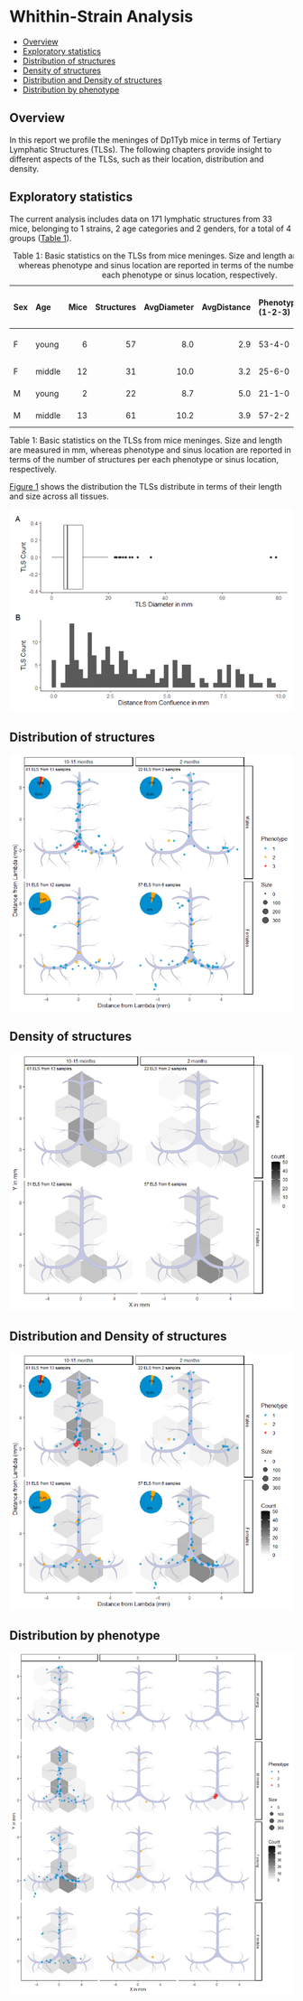# Whithin-Strain Analysis

-   [Overview](#overview)
-   [Exploratory statistics](#exploratory-statistics)
-   [Distribution of structures](#distribution-of-structures)
-   [Density of structures](#density-of-structures)
-   [Distribution and Density of
    structures](#distribution-and-density-of-structures)
-   [Distribution by phenotype](#distribution-by-phenotype)

## Overview

In this report we profile the meninges of Dp1Tyb mice in terms of
Tertiary Lymphatic Structures (TLSs). The following chapters provide
insight to different aspects of the TLSs, such as their location,
distribution and density.

## Exploratory statistics

The current analysis includes data on 171 lymphatic structures from 33
mice, belonging to 1 strains, 2 age categories and 2 genders, for a
total of 4 groups ([Table 1](#tbl-stats)).

<table>
<caption>Table 1: Basic statistics on the TLSs from mice meninges. Size
and length are measured in mm, whereas phenotype and sinus location are
reported in terms of the number of structures per each phenotype or
sinus location, respectively.</caption>
<colgroup>
<col style="width: 4%" />
<col style="width: 7%" />
<col style="width: 5%" />
<col style="width: 11%" />
<col style="width: 12%" />
<col style="width: 12%" />
<col style="width: 18%" />
<col style="width: 17%" />
<col style="width: 13%" />
</colgroup>
<thead>
<tr class="header">
<th style="text-align: left;">Sex</th>
<th style="text-align: left;">Age</th>
<th style="text-align: right;">Mice</th>
<th style="text-align: right;">Structures</th>
<th style="text-align: right;">AvgDiameter</th>
<th style="text-align: right;">AvgDistance</th>
<th style="text-align: left;">Phenotype (1-2-3)</th>
<th style="text-align: left;">Sinus (0-90-180)</th>
<th style="text-align: left;">Desc</th>
</tr>
</thead>
<tbody>
<tr class="odd">
<td style="text-align: left;">F</td>
<td style="text-align: left;">young</td>
<td style="text-align: right;">6</td>
<td style="text-align: right;">57</td>
<td style="text-align: right;">8.0</td>
<td style="text-align: right;">2.9</td>
<td style="text-align: left;">53-4-0</td>
<td style="text-align: left;">23-22-12</td>
<td style="text-align: left;">2 months</td>
</tr>
<tr class="even">
<td style="text-align: left;">F</td>
<td style="text-align: left;">middle</td>
<td style="text-align: right;">12</td>
<td style="text-align: right;">31</td>
<td style="text-align: right;">10.0</td>
<td style="text-align: right;">3.2</td>
<td style="text-align: left;">25-6-0</td>
<td style="text-align: left;">10-13-8</td>
<td style="text-align: left;">10-15 months</td>
</tr>
<tr class="odd">
<td style="text-align: left;">M</td>
<td style="text-align: left;">young</td>
<td style="text-align: right;">2</td>
<td style="text-align: right;">22</td>
<td style="text-align: right;">8.7</td>
<td style="text-align: right;">5.0</td>
<td style="text-align: left;">21-1-0</td>
<td style="text-align: left;">7-11-4</td>
<td style="text-align: left;">2 months</td>
</tr>
<tr class="even">
<td style="text-align: left;">M</td>
<td style="text-align: left;">middle</td>
<td style="text-align: right;">13</td>
<td style="text-align: right;">61</td>
<td style="text-align: right;">10.2</td>
<td style="text-align: right;">3.9</td>
<td style="text-align: left;">57-2-2</td>
<td style="text-align: left;">15-43-3</td>
<td style="text-align: left;">10-15 months</td>
</tr>
</tbody>
</table>

Table 1: Basic statistics on the TLSs from mice meninges. Size and
length are measured in mm, whereas phenotype and sinus location are
reported in terms of the number of structures per each phenotype or
sinus location, respectively.

[Figure 1](#fig-bar) shows the distribution the TLSs distribute in terms
of their length and size across all tissues.

<img src="plots/Dp1Tybfig-bar-1.png" id="fig-bar"
alt="Figure 1: Barplots of tertiary lyphatic structures distributed by (A) diameter and (B) distance from confluence in mm." />

## Distribution of structures

<img src="plots/Dp1Tybfig-loc-1.png" id="fig-loc"
alt="Figure 2: Scatter plot of TLSs around meninges. Each dot represents one structure, sized by dimension, coloured by phenotype and labeled by sample. Each panel corresponds to a mice group based on sex and age category." />

## Density of structures

<img src="plots/Dp1Tybfig-dist-1.png" id="fig-dist"
alt="Figure 3: 2d Binned plot of tertiary limphatic structures around meninges. Colour indicates number of structures found in each hexagonal cell. Each panel corresponds to a mice group based on sex and age category." />

## Distribution and Density of structures

<img src="plots/Dp1Tybfig-loc-dens-1.png" id="fig-loc-dens"
alt="Figure 4: Density plot of TLSs around meninges. Each dot represents one structure, sized by dimension, coloured by phenotype. Colour indicates the fraction of structures found in each pixel. Each panel corresponds to a mice group based on sex and age category." />

## Distribution by phenotype

<img src="plots/Dp1Tybfig-dist-pheno-1.png" id="fig-dist-pheno"
alt="Figure 5: 2d Binned plot of tertiary limphatic structures around meninges by phenotype (1, 2 or 3). Colour indicates number of structures found in each hexagonal cell. Rows correspond to a mice group based on sex and age category, whereas columns represent phenotypes." />
